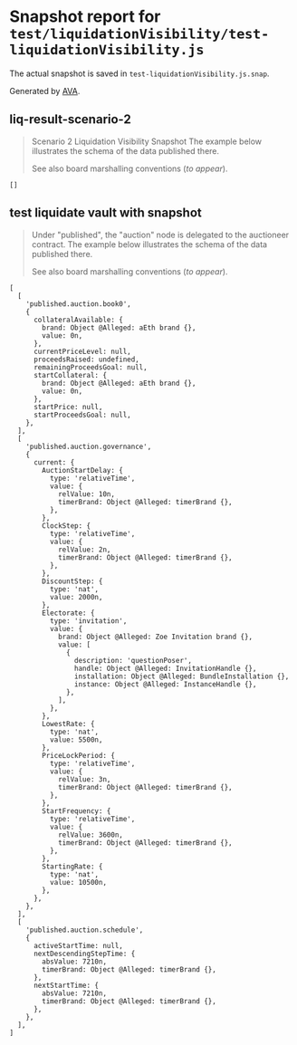 # Snapshot report for `test/liquidationVisibility/test-liquidationVisibility.js`

The actual snapshot is saved in `test-liquidationVisibility.js.snap`.

Generated by [AVA](https://avajs.dev).

## liq-result-scenario-2

> Scenario 2 Liquidation Visibility Snapshot
> The example below illustrates the schema of the data published there.
> 
> See also board marshalling conventions (_to appear_).

    []

## test liquidate vault with snapshot

> Under "published", the "auction" node is delegated to the auctioneer contract.
> The example below illustrates the schema of the data published there.
> 
> See also board marshalling conventions (_to appear_).

    [
      [
        'published.auction.book0',
        {
          collateralAvailable: {
            brand: Object @Alleged: aEth brand {},
            value: 0n,
          },
          currentPriceLevel: null,
          proceedsRaised: undefined,
          remainingProceedsGoal: null,
          startCollateral: {
            brand: Object @Alleged: aEth brand {},
            value: 0n,
          },
          startPrice: null,
          startProceedsGoal: null,
        },
      ],
      [
        'published.auction.governance',
        {
          current: {
            AuctionStartDelay: {
              type: 'relativeTime',
              value: {
                relValue: 10n,
                timerBrand: Object @Alleged: timerBrand {},
              },
            },
            ClockStep: {
              type: 'relativeTime',
              value: {
                relValue: 2n,
                timerBrand: Object @Alleged: timerBrand {},
              },
            },
            DiscountStep: {
              type: 'nat',
              value: 2000n,
            },
            Electorate: {
              type: 'invitation',
              value: {
                brand: Object @Alleged: Zoe Invitation brand {},
                value: [
                  {
                    description: 'questionPoser',
                    handle: Object @Alleged: InvitationHandle {},
                    installation: Object @Alleged: BundleInstallation {},
                    instance: Object @Alleged: InstanceHandle {},
                  },
                ],
              },
            },
            LowestRate: {
              type: 'nat',
              value: 5500n,
            },
            PriceLockPeriod: {
              type: 'relativeTime',
              value: {
                relValue: 3n,
                timerBrand: Object @Alleged: timerBrand {},
              },
            },
            StartFrequency: {
              type: 'relativeTime',
              value: {
                relValue: 3600n,
                timerBrand: Object @Alleged: timerBrand {},
              },
            },
            StartingRate: {
              type: 'nat',
              value: 10500n,
            },
          },
        },
      ],
      [
        'published.auction.schedule',
        {
          activeStartTime: null,
          nextDescendingStepTime: {
            absValue: 7210n,
            timerBrand: Object @Alleged: timerBrand {},
          },
          nextStartTime: {
            absValue: 7210n,
            timerBrand: Object @Alleged: timerBrand {},
          },
        },
      ],
    ]
